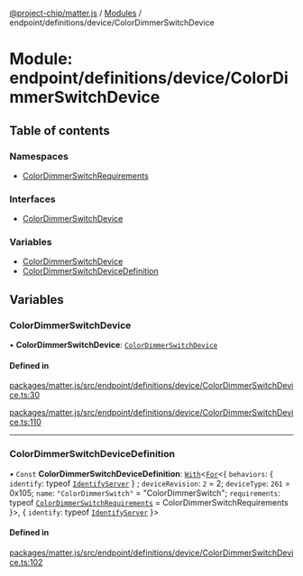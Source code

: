 [@project-chip/matter.js](../README.md) / [Modules](../modules.md) / endpoint/definitions/device/ColorDimmerSwitchDevice

# Module: endpoint/definitions/device/ColorDimmerSwitchDevice

## Table of contents

### Namespaces

- [ColorDimmerSwitchRequirements](endpoint_definitions_device_ColorDimmerSwitchDevice.ColorDimmerSwitchRequirements.md)

### Interfaces

- [ColorDimmerSwitchDevice](../interfaces/endpoint_definitions_device_ColorDimmerSwitchDevice.ColorDimmerSwitchDevice.md)

### Variables

- [ColorDimmerSwitchDevice](endpoint_definitions_device_ColorDimmerSwitchDevice.md#colordimmerswitchdevice)
- [ColorDimmerSwitchDeviceDefinition](endpoint_definitions_device_ColorDimmerSwitchDevice.md#colordimmerswitchdevicedefinition)

## Variables

### ColorDimmerSwitchDevice

• **ColorDimmerSwitchDevice**: [`ColorDimmerSwitchDevice`](../interfaces/endpoint_definitions_device_ColorDimmerSwitchDevice.ColorDimmerSwitchDevice.md)

#### Defined in

[packages/matter.js/src/endpoint/definitions/device/ColorDimmerSwitchDevice.ts:30](https://github.com/project-chip/matter.js/blob/904d0c9b952b91f28a21803759c5e5c66ee4d272/packages/matter.js/src/endpoint/definitions/device/ColorDimmerSwitchDevice.ts#L30)

[packages/matter.js/src/endpoint/definitions/device/ColorDimmerSwitchDevice.ts:110](https://github.com/project-chip/matter.js/blob/904d0c9b952b91f28a21803759c5e5c66ee4d272/packages/matter.js/src/endpoint/definitions/device/ColorDimmerSwitchDevice.ts#L110)

___

### ColorDimmerSwitchDeviceDefinition

• `Const` **ColorDimmerSwitchDeviceDefinition**: [`With`](node_export._internal_.md#with)\<[`For`](behavior_cluster_export._internal_.EndpointType.md#for)\<\{ `behaviors`: \{ `identify`: typeof [`IdentifyServer`](behavior_definitions_identify_export.IdentifyServer.md)  } ; `deviceRevision`: ``2`` = 2; `deviceType`: ``261`` = 0x105; `name`: ``"ColorDimmerSwitch"`` = "ColorDimmerSwitch"; `requirements`: typeof [`ColorDimmerSwitchRequirements`](endpoint_definitions_device_ColorDimmerSwitchDevice.ColorDimmerSwitchRequirements.md) = ColorDimmerSwitchRequirements }\>, \{ `identify`: typeof [`IdentifyServer`](behavior_definitions_identify_export.IdentifyServer.md)  }\>

#### Defined in

[packages/matter.js/src/endpoint/definitions/device/ColorDimmerSwitchDevice.ts:102](https://github.com/project-chip/matter.js/blob/904d0c9b952b91f28a21803759c5e5c66ee4d272/packages/matter.js/src/endpoint/definitions/device/ColorDimmerSwitchDevice.ts#L102)
